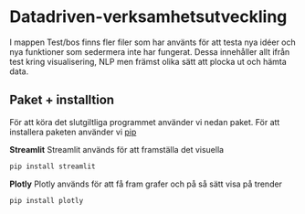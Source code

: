 # Datadriven-verksamhetsutveckling

I mappen Test/bos finns fler filer som har använts för att testa nya idéer och nya funktioner som  sedermera inte har fungerat. Dessa innehåller allt ifrån test kring visualisering, NLP men främst olika sätt att plocka ut och hämta data. 

## Paket + installtion
För att köra det slutgiltliga programmet använder vi nedan paket.
För att installera paketen använder vi [pip](https://pip.pypa.io/en/stable/)

**Streamlit**
Streamlit används för att framställa det visuella
```bash
pip install streamlit
```
**Plotly**
Plotly används för att få fram grafer och på så sätt visa på trender
```bash
pip install plotly
```
